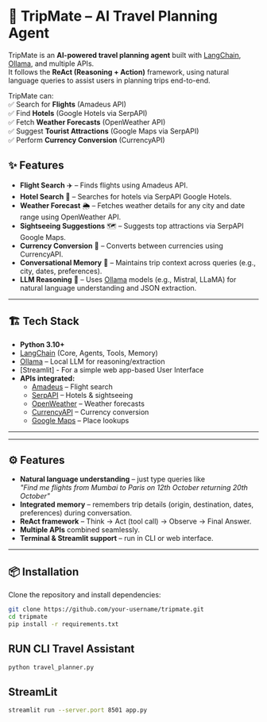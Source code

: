 # 🧳 TripMate – AI Travel Planning Agent  

TripMate is an **AI-powered travel planning agent** built with [LangChain](https://www.langchain.com/), [Ollama](https://ollama.ai/), and multiple APIs.  
It follows the **ReAct (Reasoning + Action)** framework, using natural language queries to assist users in planning trips end-to-end.  

TripMate can:  
✅ Search for **Flights** (Amadeus API)  
✅ Find **Hotels** (Google Hotels via SerpAPI)  
✅ Fetch **Weather Forecasts** (OpenWeather API)  
✅ Suggest **Tourist Attractions** (Google Maps via SerpAPI)  
✅ Perform **Currency Conversion** (CurrencyAPI)  

## ✨ Features  

- **Flight Search** ✈️ – Finds flights using Amadeus API.  
- **Hotel Search** 🏨 – Searches for hotels via SerpAPI Google Hotels.  
- **Weather Forecast** 🌦 – Fetches weather details for any city and date range using OpenWeather API.  
- **Sightseeing Suggestions** 🗺 – Suggests top attractions via SerpAPI Google Maps.  
- **Currency Conversion** 💱 – Converts between currencies using CurrencyAPI.  
- **Conversational Memory** 🧠 – Maintains trip context across queries (e.g., city, dates, preferences).  
- **LLM Reasoning** 🤖 – Uses [Ollama](https://ollama.ai/) models (e.g., Mistral, LLaMA) for natural language understanding and JSON extraction.  

---

## 🏗 Tech Stack  

- **Python 3.10+**  
- [LangChain](https://www.langchain.com/) (Core, Agents, Tools, Memory)  
- [Ollama](https://ollama.ai/) – Local LLM for reasoning/extraction
- [Streamlit] - For a simple web app-based User Interface
- **APIs integrated:**  
  - [Amadeus](https://developers.amadeus.com/) – Flight search  
  - [SerpAPI](https://serpapi.com/) – Hotels & sightseeing  
  - [OpenWeather](https://openweathermap.org/) – Weather forecasts  
  - [CurrencyAPI](https://currencyapi.com/) – Currency conversion  
  - [Google Maps](https://developers.google.com/maps) – Place lookups  

---

---

## ⚙️ Features

- **Natural language understanding** – just type queries like  
  *"Find me flights from Mumbai to Paris on 12th October returning 20th October"*  
- **Integrated memory** – remembers trip details (origin, destination, dates, preferences) during conversation.  
- **ReAct framework** – Think → Act (tool call) → Observe → Final Answer.  
- **Multiple APIs** combined seamlessly.  
- **Terminal & Streamlit support** – run in CLI or web interface.  

---

## 📦 Installation

Clone the repository and install dependencies:

```bash
git clone https://github.com/your-username/tripmate.git
cd tripmate
pip install -r requirements.txt

```

## RUN CLI Travel Assistant
```bash
python travel_planner.py
```

## StreamLit
```bash
streamlit run --server.port 8501 app.py
```





